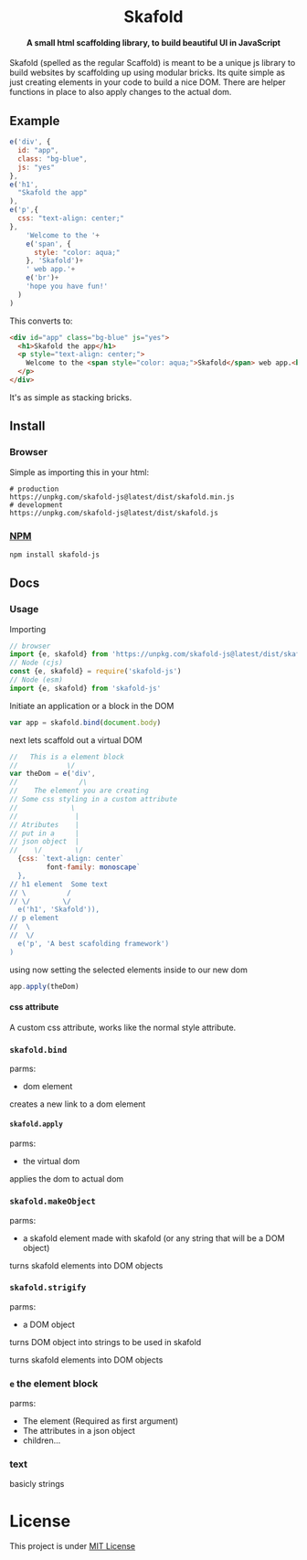 <h1 align="center">Skafold</h1>
<h4 align="center">A small html scaffolding library, to build beautiful UI in JavaScript</h4>
Skafold (spelled as the regular Scaffold) is meant to be a unique js library to build websites by scaffolding up using modular bricks. Its quite simple as just creating elements in your code to build a nice DOM. There are helper functions in place to also apply changes to the actual dom.

## Example
```js
e('div', {
  id: "app",
  class: "bg-blue",
  js: "yes"
},
e('h1',
  "Skafold the app"
),
e('p',{
  css: "text-align: center;"
},
    'Welcome to the '+
    e('span', {
      style: "color: aqua;"
    }, 'Skafold')+
    ' web app.'+
    e('br')+
    'hope you have fun!'
  )
)
```
This converts to:
```html
<div id="app" class="bg-blue" js="yes">
  <h1>Skafold the app</h1>
  <p style="text-align: center;">
    Welcome to the <span style="color: aqua;">Skafold</span> web app.<br>hope you have fun!
  </p>
</div>
```
It's as simple as stacking bricks.

## Install
### Browser
Simple as importing this in your html:
```
# production
https://unpkg.com/skafold-js@latest/dist/skafold.min.js
# development
https://unpkg.com/skafold-js@latest/dist/skafold.js
```
### [NPM](https://www.npmjs.com/package/skafold-js)
```bash
npm install skafold-js
```
## Docs
### Usage
Importing
```js
// browser
import {e, skafold} from 'https://unpkg.com/skafold-js@latest/dist/skafold.min.js'
// Node (cjs)
const {e, skafold} = require('skafold-js')
// Node (esm)
import {e, skafold} from 'skafold-js'
```
Initiate an application or a block in the DOM
```js
var app = skafold.bind(document.body)
```
next lets scaffold out a virtual DOM
```js
//   This is a element block
//            \/
var theDom = e('div',
//               /\
//    The element you are creating
// Some css styling in a custom attribute
//             \
//              |
// Atributes    |
// put in a     |
// json object  |
//    \/        \/
  {css: `text-align: center`
         font-family: monoscape`
  },
// h1 element  Some text
// \          /
// \/        \/
  e('h1', 'Skafold')),
// p element
//  \
//  \/
  e('p', 'A best scafolding framework')
)
```
using now setting the selected elements inside to our new dom
```js
app.apply(theDom)
```

#### css attribute
A custom css attribute, works like the normal style attribute.
### `skafold.bind`
parms:
- dom element

creates a new link to a dom element
#### `skafold.apply`
parms:
- the virtual dom

applies the dom to actual dom

### `skafold.makeObject`
parms:
- a skafold element made with skafold (or any string that will be a DOM object)

turns skafold elements into DOM objects

### `skafold.strigify`
parms:
- a DOM object

turns DOM object into strings to be used in skafold

turns skafold elements into DOM objects

### `e` the element block
parms:
- The element (Required as first argument)
- The attributes in a json object
- children...

### text
basicly strings

# License
This project is under [MIT License](https://github.com/imagineeeinc/skafold/blob/main/LICENSE)
